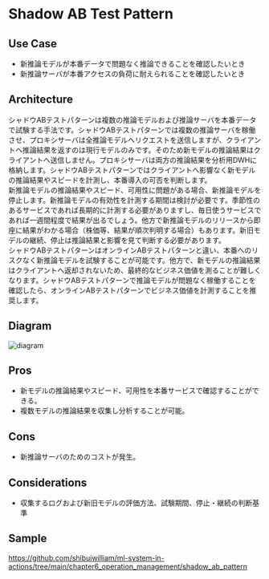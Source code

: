 # Shadow AB Test Pattern

## Use Case
- 新推論モデルが本番データで問題なく推論できることを確認したいとき
- 新推論サーバが本番アクセスの負荷に耐えられることを確認したいとき

## Architecture
シャドウABテストパターンは複数の推論モデルおよび推論サーバを本番データで試験する手法です。シャドウABテストパターンでは複数の推論サーバを稼働させ、プロキシサーバは全推論モデルへリクエストを送信しますが、クライアントへ推論結果を返すのは現行モデルのみです。そのため新モデルの推論結果はクライアントへ送信しません。プロキシサーバは両方の推論結果を分析用DWHに格納します。シャドウABテストパターンではクライアントへ影響なく新モデルの推論結果やスピードを計測し、本番導入の可否を判断します。<br>
新推論モデルの推論結果やスピード、可用性に問題がある場合、新推論モデルを停止します。新推論モデルの有効性を計測する期間は検討が必要です。季節性のあるサービスであれば長期的に計測する必要がありますし、毎日使うサービスであれば一週間程度で結果が出るでしょう。他方で新推論モデルのリリースから即座に結果がわかる場合（株価等、結果が順次判明する場合）もあります。新旧モデルの継続、停止は推論結果と影響を見て判断する必要があります。<br>
シャドウABテストパターンはオンラインABテストパターンと違い、本番へのリスクなく新推論モデルを試験することが可能です。他方で、新モデルの推論結果はクライアントへ返却されないため、最終的なビジネス価値を測ることが難しくなります。シャドウABテストパターンで推論モデルが問題なく稼働することを確認したら、オンラインABテストパターンでビジネス価値を計測することを推奨します。


## Diagram
![diagram](diagram.png)


## Pros
- 新モデルの推論結果やスピード、可用性を本番サービスで確認することができる。
- 複数モデルの推論結果を収集し分析することが可能。

## Cons
- 新推論サーバのためのコストが発生。

## Considerations
- 収集するログおよび新旧モデルの評価方法、試験期間、停止・継続の判断基準

## Sample
https://github.com/shibuiwilliam/ml-system-in-actions/tree/main/chapter6_operation_management/shadow_ab_pattern
